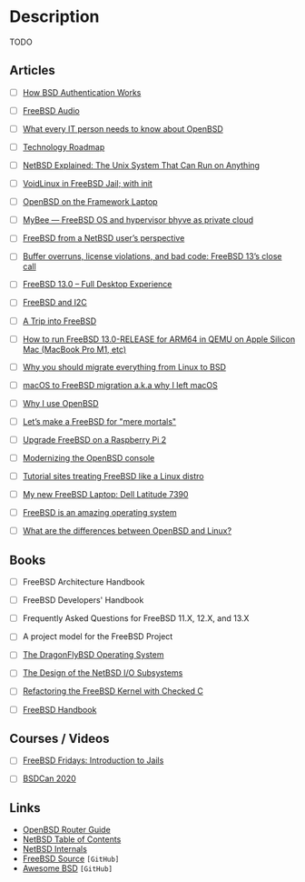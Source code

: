 # Description

TODO


## Articles

- [ ] [How BSD Authentication Works](https://blog.lambda.cx/posts/how-bsd-authentication-works/)
- [ ] [FreeBSD Audio](https://meka.rs/blog/2021/10/12/freebsd-audio/)
- [ ] [What every IT person needs to know about OpenBSD](https://bsdly.blogspot.com/2021/09/what-every-it-person-needs-to-know.html)
- [ ] [Technology Roadmap](https://freebsdfoundation.org/blog/technology-roadmap/)
- [ ] [NetBSD Explained: The Unix System That Can Run on Anything](https://www.makeuseof.com/what-is-netbsd/)
- [ ] [VoidLinux in FreeBSD Jail; with init](https://antranigv.am/weblog_en/posts/2021-08-21-00-37/)
- [ ] [OpenBSD on the Framework Laptop](https://jcs.org/2021/08/06/framework)
- [ ] [MyBee — FreeBSD OS and hypervisor bhyve as private cloud](https://habr.com/ru/post/569226/)
- [ ] [FreeBSD from a NetBSD user’s perspective](https://washbear.neocities.org/freebsd-netbsd-user.html)
- [ ] [Buffer overruns, license violations, and bad code: FreeBSD 13’s close call](https://arstechnica.com/gadgets/2021/03/buffer-overruns-license-violations-and-bad-code-freebsd-13s-close-call/)
- [ ] [FreeBSD 13.0 – Full Desktop Experience](https://www.tubsta.com/2021/03/freebsd-13-0-full-desktop-experience/)
- [ ] [FreeBSD and I2C](https://blog.tyk.nu/blog/freebsd-and-i2c/)
- [ ] [A Trip into FreeBSD](https://christine.website/blog/a-trip-into-freebsd-2021-02-13)
- [ ] [How to run FreeBSD 13.0-RELEASE for ARM64 in QEMU on Apple Silicon Mac (MacBook Pro M1, etc)](https://gist.github.com/ctsrc/a1f57933a2cde9abc0f07be12889f97f#)
- [ ] [Why you should migrate everything from Linux to BSD](https://www.unixsheikh.com/articles/why-you-should-migrate-everything-from-linux-to-bsd.html)
- [ ] [macOS to FreeBSD migration a.k.a why I left macOS](https://antranigv.am/weblog_en/posts/macos_to_freebsd/)
- [ ] [Why I use OpenBSD](https://dataswamp.org/~solene/2020-11-16-why-i-use-openbsd.html)
- [ ] [Let’s make a FreeBSD for "mere mortals"](https://medium.com/@probonopd/hello-lets-make-a-freebsd-for-mere-mortals-41b8f93ba075)
- [ ] [Upgrade FreeBSD on a Raspberry Pi 2](https://stafwag.github.io/blog/blog/2020/11/01/upgrade_freebsd_on_my_rpi2/)
- [ ] [Modernizing the OpenBSD console](https://www.cambus.net/modernizing-the-openbsd-console/)
- [ ] [Tutorial sites treating FreeBSD like a Linux distro](https://rubenerd.com/tutorial-sites-treating-freebsd-like-a-linux-distro/)
- [ ] [My new FreeBSD Laptop: Dell Latitude 7390](http://www.daemonology.net/blog/2020-05-22-my-new-FreeBSD-laptop-Dell-7390.html)
- [ ] [FreeBSD is an amazing operating system](https://www.unixsheikh.com/articles/freebsd-is-an-amazing-operating-system.html)
- [ ] [What are the differences between OpenBSD and Linux?](https://cfenollosa.com/blog/what-are-the-differences-between-openbsd-and-linux.html)


## Books

- [ ] FreeBSD Architecture Handbook
- [ ] FreeBSD Developers' Handbook
- [ ] Frequently Asked Questions for FreeBSD 11.X, 12.X, and 13.X
- [ ] A project model for the FreeBSD Project
- [ ] [The DragonFlyBSD Operating System ](https://people.freebsd.org/~hsu/publications/dragonflybsd.asiabsdcon04.pdf)
- [ ] [The  Design  of  the  NetBSD I/O  Subsystems](https://arxiv.org/ftp/arxiv/papers/1605/1605.05810.pdf)
- [ ] [Refactoring the FreeBSD Kernel with Checked C](https://cs.rochester.edu/u/jzhou41/papers/freebsd_checkedc.pdf)
- [ ] [FreeBSD Handbook](https://docs.freebsd.org/en/books/handbook/index.html)


## Courses / Videos

- [ ] [FreeBSD Fridays: Introduction to Jails](https://youtu.be/hQmOc0egcl4)
- [ ] [BSDCan 2020](https://youtube.com/playlist?list=PLeF8ZihVdpFedccMdpBtBxniM3Lm-fVpT)


## Links

- [OpenBSD Router Guide](https://openbsdrouterguide.net/)
- [NetBSD Table of Contents](https://yeti.tilde.institute/brain/netbsd.html)
- [NetBSD Internals](https://www.netbsd.org/docs/internals/en/index.html)
- [FreeBSD Source](https://github.com/freebsd/freebsd-src) `[GitHub]`
- [Awesome BSD](https://github.com/DiscoverBSD/awesome-bsd) `[GitHub]`
